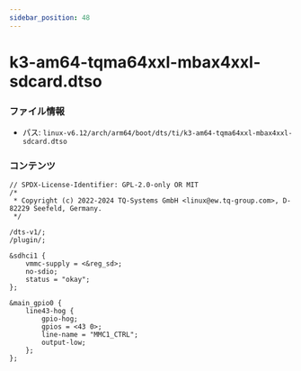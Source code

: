 ```yaml
---
sidebar_position: 48
---
```

# k3-am64-tqma64xxl-mbax4xxl-sdcard.dtso

### ファイル情報

- パス: `linux-v6.12/arch/arm64/boot/dts/ti/k3-am64-tqma64xxl-mbax4xxl-sdcard.dtso`

### コンテンツ

```dtso
// SPDX-License-Identifier: GPL-2.0-only OR MIT
/*
 * Copyright (c) 2022-2024 TQ-Systems GmbH <linux@ew.tq-group.com>, D-82229 Seefeld, Germany.
 */

/dts-v1/;
/plugin/;

&sdhci1 {
	vmmc-supply = <&reg_sd>;
	no-sdio;
	status = "okay";
};

&main_gpio0 {
	line43-hog {
		gpio-hog;
		gpios = <43 0>;
		line-name = "MMC1_CTRL";
		output-low;
	};
};

```
